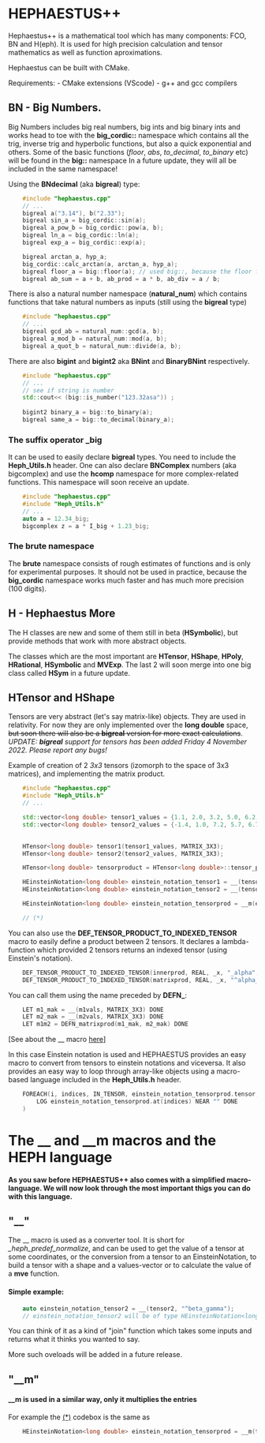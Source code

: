 # HEPHAESTUS++

Hephaestus++ is a mathematical tool which has many components: FCO, BN and H(eph). It is used for high precision calculation and tensor mathematics as well as function aproximations.

Hephaestus can be built with CMake.

Requirements: 
    - CMake extensions (VScode)
    - g++ and gcc compilers

## BN - Big Numbers. 
Big Numbers includes big real numbers, big ints and big binary ints and works head to toe with the **big_cordic::** namespace which contains all the trig, inverse trig and hyperbolic functions, but also a quick exponential and others. Some of the basic functions (*floor*, *abs*, *to_decimal*, *to_binary* etc) will be found in the **big::** namespace
In a future update, they will all be included in the same namespace!

Using the **BNdecimal** (aka **bigreal**) type:
```cpp
    #include "hephaestus.cpp"
    // ...
    bigreal a("3.14"), b("2.33");
    bigreal sin_a = big_cordic::sin(a);
    bigreal a_pow_b = big_cordic::pow(a, b);
    bigreal ln_a = big_cordic::ln(a);
    bigreal exp_a = big_cordic::exp(a);

    bigreal arctan_a, hyp_a;
    big_cordic::calc_arctan(a, arctan_a, hyp_a);
    bigreal floor_a = big::floor(a); // used big::, because the floor function does not need high accuracy cordic computation
    bigreal ab_sum = a + b, ab_prod = a * b, ab_div = a / b;
```

There is also a natural number namespace (**natural_num**) which contains functions that take natural numbers as inputs (still using the **bigreal** type)

```cpp
    #include "hephaestus.cpp"
    // ...
    bigreal gcd_ab = natural_num::gcd(a, b);
    bigreal a_mod_b = natural_num::mod(a, b);
    bigreal a_quot_b = natural_num::divide(a, b);
```

There are also **bigint** and **bigint2** aka **BNint** and **BinaryBNint** respectively.

```cpp
    #include "hephaestus.cpp"
    // ...
    // see if string is number
    std::cout<< (big::is_number("123.32asa")) ;
    
    bigint2 binary_a = big::to_binary(a);
    bigreal same_a = big::to_decimal(binary_a);

```

### The suffix operator _big
It can be used to easily declare **bigreal** types. You need to include the **Heph_Utils.h** header.
One can also declare **BNComplex** numbers (aka bigcomplex) and use the **hcomp** namespace for more complex-related functions. This namespace will soon receive an update.
```cpp
    #include "hephaestus.cpp"
    #include "Heph_Utils.h"
    // ...
    auto a = 12.34_big;
    bigcomplex z = a * I_big + 1.23_big;
```

### The **brute** namespace
The **brute** namespace consists of rough estimates of functions and is only for experimental purposes. It should not be used in practice, because the **big_cordic** namespace works much faster and has much more precision (100 digits).


## H - Hephaestus More
The H classes are new and some of them still in beta (**HSymbolic**), but provide methods that work with more abstract objects.

The classes which are the most important are **HTensor**, **HShape**, **HPoly**, **HRational**, **HSymbolic** and **MVExp**.
The last 2 will soon merge into one big class called **HSym** in a future update.

## HTensor and HShape
Tensors are very abstract (let's say matrix-like) objects. They are used in relativity. For now they are only implemented over the **long double** space, ~~but soon there will also be a **bigreal** version for more exact calculations~~. *UPDATE: **bigreal** support for tensors has been added Friday 4 November 2022. Please report any bugs!*

Example of creation of 2 *3x3* tensors (izomorph to the space of 3x3 matrices), and implementing the matrix product.

```cpp
    #include "hephaestus.cpp"
    #include "Heph_Utils.h"
    // ...

    std::vector<long double> tensor1_values = {1.1, 2.0, 3.2, 5.0, 6.2, 4.2, 8.8, 5.0, 8.3};
    std::vector<long double> tensor2_values = {-1.4, 1.0, 7.2, 5.7, 6.72, 4.62, 8.850, 7.7, 5.760};

    
    HTensor<long double> tensor1(tensor1_values, MATRIX_3X3);
    HTensor<long double> tensor2(tensor2_values, MATRIX_3X3);

    HTensor<long double> tensorproduct = HTensor<long double>::tensor_product(tensor1, tensor2);

    HEinsteinNotation<long double> einstein_notation_tensor1 = __(tensor1, "^alpha_beta");
    HEinsteinNotation<long double> einstein_notation_tensor2 = __(tensor2, "^beta_gamma");

    HEinsteinNotation<long double> einstein_notation_tensorprod = __m(einstein_notation_tensor1, einstein_notation_tensor2);

    // (*)

```

You can also use the **DEF_TENSOR_PRODUCT_TO_INDEXED_TENSOR** macro to easily define a product between 2 tensors. It declares a lambda-function which provided 2 tensors returns an indexed tensor (using Einstein's notation).

```cpp
    DEF_TENSOR_PRODUCT_TO_INDEXED_TENSOR(innerprod, REAL, _x, "_alpha", _y, "^alpha", _x.dim() == 1 && _y.dim()==1);
    DEF_TENSOR_PRODUCT_TO_INDEXED_TENSOR(matrixprod, REAL, _x, "^alpha_beta", _y, "^beta_gamma", _x.dim() == 2 && _y.dim()==2);
```

You can call them using the name preceded by **DEFN_**:

```cpp
    LET m1_mak = __(m1vals, MATRIX_3X3) DONE
    LET m2_mak = __(m2vals, MATRIX_3X3) DONE
    LET m1m2 = DEFN_matrixprod(m1_mak, m2_mak) DONE
```
[See about the __ macro [here](#The-__-and-__m-macros-and-the-HEPH-language)]


In this case Einstein notation is used and HEPHAESTUS provides an easy macro to convert from tensors to einstein notations and viceversa. It also provides an easy way to loop through array-like objects using a macro-based language included in the **Heph_Utils.h** header.

```cpp
    FOREACH(i, indices, IN_TENSOR, einstein_notation_tensorprod.tensor, 
        LOG einstein_notation_tensorprod.at(indices) NEAR "" DONE
    )
```

# The __ and __m macros and the HEPH language
#### As you saw before HEPHAESTUS++ also comes with a simplified macro-language. We will now look through the most important thigs you can do with this language.
## "__"
The __ macro is used as a converter tool. It is short for *_heph_predef_normalize*, and can be used to get the value of a tensor at some coordinates, or the conversion from a tensor to an EinsteinNotation, to build a tensor with a shape and a values-vector or to calculate the value of a **mve** function.

#### Simple example:

```cpp
    auto einstein_notation_tensor2 = __(tensor2, "^beta_gamma");
    // einstein_notation_tensor2 will be of type HEinsteinNotation<long double>
```
You can think of it as a kind of "join" function which takes some inputs and returns 
what it thinks you wanted to say.

More such oveloads will be added in a future release.

## "__m"

#### __m is used in a similar way, only it multiplies the entries

For example the [(*)](#HTensor-and-HShape) codebox is the same as

```cpp
    HEinsteinNotation<long double> einstein_notation_tensorprod = __m(tensor1, "^alpha_beta", tensor2, "^beta_gamma");
```
